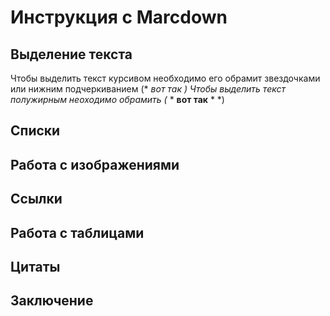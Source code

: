 # Инструкция с Marcdown 

## Выделение текста 

Чтобы выделить текст курсивом необходимо его обрамит звездочками или нижним подчеркиванием (* *вот так* *)
Чтобы выделить текст полужирным неоходимо обрамить (* * **вот так** * *)

## Списки 

## Работа с изображениями 

## Ссылки 

## Работа с таблицами 

## Цитаты 

## Заключение 
